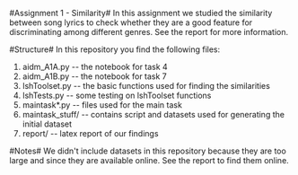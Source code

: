 #Assignment 1 - Similarity#
In this assignment we studied the similarity between song lyrics to check whether they are a good feature for
discriminating among different genres. See the report for more information.

#Structure#
In this repository you find the following files:  
1.  aidm_A1A.py -- the notebook for task 4  
2.  aidm_A1B.py -- the notebook for task 7  
3.  lshToolset.py -- the basic functions used for finding the similarities  
4.  lshTests.py -- some testing on lshToolset functions  
5.  maintask*.py -- files used for the main task  
6.  maintask_stuff/ -- contains script and datasets used for generating the initial dataset  
7.  report/ -- latex report of our findings  


#Notes#
We didn't include datasets in this repository because they are too large and since they are available online. 
See the report to find them online.